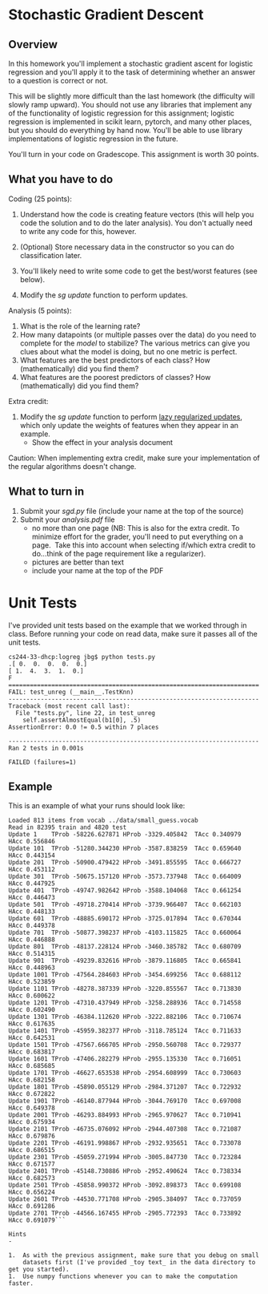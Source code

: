 Stochastic Gradient Descent
=

Overview
--------

In this homework you'll implement a stochastic gradient ascent for
logistic regression and you'll apply it to the task of determining
whether an answer to a question is correct or not.

This will be slightly more difficult than the last homework (the difficulty
will slowly ramp upward).  You should not use any libraries that implement any
of the functionality of logistic regression for this assignment; logistic
regression is implemented in scikit learn, pytorch, and many other places, but
you should do everything by hand now.  You'll be able to use library
implementations of logistic regression in the future.

You'll turn in your code on Gradescope.  This assignment is worth 30 points.

What you have to do
----

Coding (25 points):

1. Understand how the code is creating feature vectors (this will help you
code the solution and to do the later analysis).  You don't actually need to
write any code for this, however.

2. (Optional) Store necessary data in the constructor so you can do
classification later.

3. You'll likely need to write some code to get the best/worst features (see
below).

3. Modify the _sg update_ function to perform updates.

Analysis (5 points):

1. What is the role of the learning rate?
2. How many datapoints (or multiple passes over the data) do you need to
complete for the *model* to stabilize?  The various metrics can give you clues
about what the model is doing, but no one metric is perfect.
3. What features are the best predictors of each class?  How (mathematically)
did you find them?
4. What features are the poorest predictors of classes?  How (mathematically)
did you find them?

Extra credit:

1.  Modify the _sg update_ function to perform [lazy regularized updates](https://lingpipe.files.wordpress.com/2008/04/lazysgdregression.pdf), which only update the weights of features when they appear in an example.
    - Show the effect in your analysis document 
    
Caution: When implementing extra credit, make sure your implementation of the
regular algorithms doesn't change.

What to turn in
-

1. Submit your _sgd.py_ file (include your name at the top of the source)
1. Submit your _analysis.pdf_ file
    - no more than one page (NB: This is also for the extra credit.  To minimize effort for the grader, you'll need to put everything on a page.  Take this into account when selecting if/which extra credit to do...think of the page requirement like a regularizer).
    - pictures are better than text
    - include your name at the top of the PDF

Unit Tests
=

I've provided unit tests based on the example that we worked through
in class.  Before running your code on read data, make sure it passes
all of the unit tests.

```
cs244-33-dhcp:logreg jbg$ python tests.py
.[ 0.  0.  0.  0.  0.]
[ 1.  4.  3.  1.  0.]
F
======================================================================
FAIL: test_unreg (__main__.TestKnn)
----------------------------------------------------------------------
Traceback (most recent call last):
  File "tests.py", line 22, in test_unreg
    self.assertAlmostEqual(b1[0], .5)
AssertionError: 0.0 != 0.5 within 7 places

----------------------------------------------------------------------
Ran 2 tests in 0.001s

FAILED (failures=1)
```

Example
-

This is an example of what your runs should look like:
```
Loaded 813 items from vocab ../data/small_guess.vocab
Read in 82395 train and 4820 test
Update 1	TProb -58226.627871	HProb -3329.405842	TAcc 0.340979	HAcc 0.556846
Update 101	TProb -51280.344230	HProb -3587.838259	TAcc 0.659640	HAcc 0.443154
Update 201	TProb -50900.479422	HProb -3491.855595	TAcc 0.666727	HAcc 0.453112
Update 301	TProb -50675.157120	HProb -3573.737948	TAcc 0.664009	HAcc 0.447925
Update 401	TProb -49747.982642	HProb -3588.104068	TAcc 0.661254	HAcc 0.446473
Update 501	TProb -49718.270414	HProb -3739.966407	TAcc 0.662103	HAcc 0.448133
Update 601	TProb -48885.690172	HProb -3725.017894	TAcc 0.670344	HAcc 0.449378
Update 701	TProb -50877.398237	HProb -4103.115825	TAcc 0.660064	HAcc 0.446888
Update 801	TProb -48137.228124	HProb -3460.385782	TAcc 0.680709	HAcc 0.514315
Update 901	TProb -49239.832616	HProb -3879.116805	TAcc 0.665841	HAcc 0.448963
Update 1001	TProb -47564.284603	HProb -3454.699256	TAcc 0.688112	HAcc 0.523859
Update 1101	TProb -48278.387339	HProb -3220.855567	TAcc 0.713830	HAcc 0.600622
Update 1201	TProb -47310.437949	HProb -3258.288936	TAcc 0.714558	HAcc 0.602490
Update 1301	TProb -46384.112620	HProb -3222.882106	TAcc 0.710674	HAcc 0.617635
Update 1401	TProb -45959.382377	HProb -3118.785124	TAcc 0.711633	HAcc 0.642531
Update 1501	TProb -47567.666705	HProb -2950.560708	TAcc 0.729377	HAcc 0.683817
Update 1601	TProb -47406.282279	HProb -2955.135330	TAcc 0.716051	HAcc 0.685685
Update 1701	TProb -46627.653538	HProb -2954.608999	TAcc 0.730603	HAcc 0.682158
Update 1801	TProb -45890.055129	HProb -2984.371207	TAcc 0.722932	HAcc 0.672822
Update 1901	TProb -46140.877944	HProb -3044.769170	TAcc 0.697008	HAcc 0.649378
Update 2001	TProb -46293.884993	HProb -2965.970627	TAcc 0.710941	HAcc 0.675934
Update 2101	TProb -46735.076092	HProb -2944.407308	TAcc 0.721087	HAcc 0.679876
Update 2201	TProb -46191.998867	HProb -2932.935651	TAcc 0.733078	HAcc 0.686515
Update 2301	TProb -45059.271994	HProb -3005.847730	TAcc 0.723284	HAcc 0.671577
Update 2401	TProb -45148.730886	HProb -2952.490624	TAcc 0.738334	HAcc 0.682573
Update 2501	TProb -45858.990372	HProb -3092.898373	TAcc 0.699108	HAcc 0.656224
Update 2601	TProb -44530.771708	HProb -2905.384097	TAcc 0.737059	HAcc 0.691286
Update 2701	TProb -44566.167455	HProb -2905.772393	TAcc 0.733892	HAcc 0.691079```

Hints
-

1.  As with the previous assignment, make sure that you debug on small
    datasets first (I've provided _toy text_ in the data directory to get you started).
1.  Use numpy functions whenever you can to make the computation
faster.



